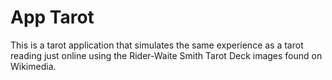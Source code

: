 # App Tarot

This is a tarot application that simulates the same experience as a tarot reading just online using the Rider-Waite Smith Tarot Deck images found on Wikimedia.
